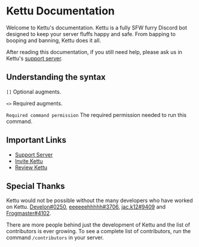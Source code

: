 # Kettu Documentation

Welcome to Kettu's documentation. Kettu is a fully SFW furry Discord bot designed to keep your server fluffs happy and safe. From bapping to booping and banning, Kettu does it all.

After reading this documentation, if you still need help, please ask us in Kettu's [support server](https://discordapp.com/invite/4Bavumy).

## Understanding the syntax

`[]` Optional augments.

`<>` Required augments.

`Required command permission` The required permission needed to run this command.

## Important Links

- [Support Server](https://discordapp.com/invite/4Bavumy)
- [Invite Kettu](https://kettu.dynodel.com/invite?ref=docs)
- [Review Kettu](https://bots.ondiscord.xyz/bots/667131062941384757/review)

## Special Thanks

Kettu would not be possible without the many developers who have worked on Kettu. [Develon#0250](https://gitlab.com/Develon5543), [eeeeeehhhhh#3706](https://github.com/LachlanWalls), [jac.k12#9409](https://github.com/Jack073) and [Frogmaster#4102](https://github.com/1frogmaster98).

There are more people behind just the development of Kettu and the list of contributors is ever growing. To see a complete list of contributors, run the command `/contributors` in your server.
